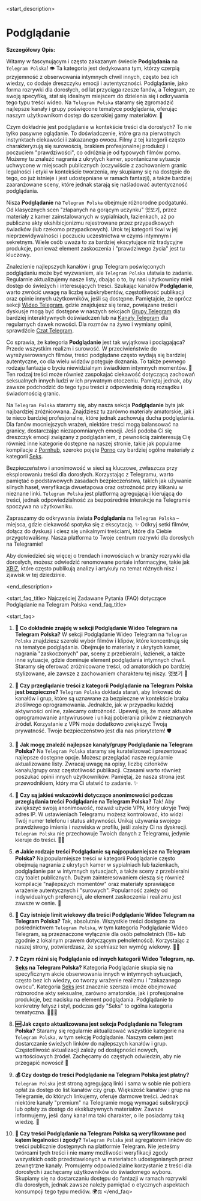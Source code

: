 <start_description>
# Podglądanie

**Szczegółowy Opis:**

Witamy w fascynującym i często zakazanym świecie **Podglądania** na `Telegram Polska`! 👁️ Ta kategoria jest dedykowana tym, którzy czerpią przyjemność z obserwowania intymnych chwil innych, często bez ich wiedzy, co dodaje dreszczyku emocji i autentyczności. Podglądanie, jako forma rozrywki dla dorosłych, od lat przyciąga rzesze fanów, a Telegram, ze swoją specyfiką, stał się idealnym miejscem do dzielenia się i odkrywania tego typu treści wideo. Na `Telegram Polska` staramy się zgromadzić najlepsze kanały i grupy poświęcone tematyce podglądania, oferując naszym użytkownikom dostęp do szerokiej gamy materiałów. 🤫

Czym dokładnie jest podglądanie w kontekście treści dla dorosłych? To nie tylko pasywne oglądanie. To doświadczenie, które gra na pierwotnych instynktach ciekawości i zakazanego owocu. Filmy z tej kategorii często charakteryzują się surowością, brakiem profesjonalnej produkcji i poczuciem "prawdziwości", co odróżnia je od typowych filmów porno. Możemy tu znaleźć nagrania z ukrytych kamer, spontaniczne sytuacje uchwycone w miejscach publicznych (oczywiście z zachowaniem granic legalności i etyki w kontekście tworzenia, my skupiamy się na dostępie do tego, co już istnieje i jest udostępniane w ramach fantazji), a także bardziej zaaranżowane sceny, które jednak starają się naśladować autentyczność podglądania.

Nisza **Podglądanie** na `Telegram Polska` obejmuje różnorodne podgatunki. Od klasycznych scen "złapanych na gorącym uczynku" 엿보기, przez materiały z kamer zainstalowanych w sypialniach, łazienkach, aż po publiczne akty ekshibicjonizmu rejestrowane przez przypadkowych świadków (lub rzekomo przypadkowych). Urok tej kategorii tkwi w jej nieprzewidywalności i poczuciu uczestnictwa w czymś intymnym i sekretnym. Wiele osób uważa to za bardziej ekscytujące niż tradycyjne produkcje, ponieważ element zaskoczenia i "prawdziwego życia" jest tu kluczowy.

Znalezienie najlepszych kanałów i grup Telegram poświęconych podglądaniu może być wyzwaniem, ale `Telegram Polska` ułatwia to zadanie. Regularnie aktualizujemy nasze listy, dbając o to, by nasi użytkownicy mieli dostęp do świeżych i interesujących treści. Szukając kanałów **Podglądanie**, warto zwrócić uwagę na liczbę subskrybentów, częstotliwość publikacji oraz opinie innych użytkowników, jeśli są dostępne. Pamiętajcie, że oprócz sekcji [Wideo Telegram](/wideo/), gdzie znajdujesz się teraz, powiązane treści i dyskusje mogą być dostępne w naszych sekcjach [Grupy Telegram](/grupy/) dla bardziej interaktywnych doświadczeń lub na [Kanały Telegram](/kanaly/) dla regularnych dawek nowości. Dla rozmów na żywo i wymiany opinii, sprawdźcie [Czat Telegram](/czat/).

Co sprawia, że kategoria **Podglądanie** jest tak wyjątkowa i pociągająca? Przede wszystkim realizm i surowość. W przeciwieństwie do wyreżyserowanych filmów, treści podglądane często wydają się bardziej autentyczne, co dla wielu widzów potęguje doznania. To także pewnego rodzaju fantazja o byciu niewidzialnym świadkiem intymnych momentów. 📸 Ten rodzaj treści może również zaspokajać ciekawość dotyczącą zachowań seksualnych innych ludzi w ich prywatnym otoczeniu. Pamiętaj jednak, aby zawsze podchodzić do tego typu treści z odpowiednią dozą rozsądku i świadomością granic.

Na `Telegram Polska` staramy się, aby nasza sekcja **Podglądanie** była jak najbardziej zróżnicowana. Znajdziesz tu zarówno materiały amatorskie, jak i te nieco bardziej profesjonalne, które jednak zachowują ducha podglądania. Dla fanów mocniejszych wrażeń, niektóre treści mogą balansować na granicy, dostarczając niezapomnianych emocji. Jeśli podoba Ci się dreszczyk emocji związany z podglądaniem, z pewnością zainteresują Cię również inne kategorie dostępne na naszej stronie, takie jak popularne kompilacje z [Pornhub](/wideo/pornhub/), szeroko pojęte [Porno](/wideo/porno/) czy bardziej ogólne materiały z kategorii [Seks](/wideo/seks/).

Bezpieczeństwo i anonimowość w sieci są kluczowe, zwłaszcza przy eksplorowaniu treści dla dorosłych. Korzystając z Telegramu, warto pamiętać o podstawowych zasadach bezpieczeństwa, takich jak używanie silnych haseł, weryfikacja dwuetapowa oraz ostrożność przy klikaniu w nieznane linki. `Telegram Polska` jest platformą agregującą i kierującą do treści, jednak odpowiedzialność za bezpośrednie interakcje na Telegramie spoczywa na użytkowniku.

Zapraszamy do odkrywania świata **Podglądania** na `Telegram Polska` – miejsca, gdzie ciekawość spotyka się z ekscytacją. ✨ Odkryj setki filmów, dołącz do dyskusji i ciesz się unikalnymi treściami, które dla Ciebie przygotowaliśmy. Nasza platforma to Twoje centrum rozrywki dla dorosłych na Telegramie!

Aby dowiedzieć się więcej o trendach i nowościach w branży rozrywki dla dorosłych, możesz odwiedzić renomowane portale informacyjne, takie jak [XBIZ](https://www.xbiz.com), które często publikują analizy i artykuły na temat różnych nisz i zjawisk w tej dziedzinie.

<end_description>

<start_faq_title>
Najczęściej Zadawane Pytania (FAQ) dotyczące Podglądanie na Telegram Polska
<end_faq_title>

<start_faq>
1. **🤔 Co dokładnie znajdę w sekcji Podglądanie Wideo Telegram na Telegram Polska?**
W sekcji Podglądanie Wideo Telegram na `Telegram Polska` znajdziesz szeroki wybór filmów i klipów, które koncentrują się na tematyce podglądania. Obejmuje to materiały z ukrytych kamer, nagrania "zaskoczonych" par, sceny z przebieralni, łazienek, a także inne sytuacje, gdzie dominuje element podglądania intymnych chwil. Staramy się oferować zróżnicowane treści, od amatorskich po bardziej stylizowane, ale zawsze z zachowaniem charakteru tej niszy. 엿보기 🔞

2. **🧐 Czy przeglądanie treści z kategorii Podglądanie na Telegram Polska jest bezpieczne?**
`Telegram Polska` dokłada starań, aby linkować do kanałów i grup, które są uznawane za bezpieczne w kontekście braku złośliwego oprogramowania. Jednakże, jak w przypadku każdej aktywności online, zalecamy ostrożność. Upewnij się, że masz aktualne oprogramowanie antywirusowe i unikaj pobierania plików z nieznanych źródeł. Korzystanie z VPN może dodatkowo zwiększyć Twoją prywatność. Twoje bezpieczeństwo jest dla nas priorytetem! 🛡️

3. **🚀 Jak mogę znaleźć najlepsze kanały/grupy Podglądanie na Telegram Polska?**
Na `Telegram Polska` staramy się kuratelizować i prezentować najlepsze dostępne opcje. Możesz przeglądać nasze regularnie aktualizowane listy. Zwracaj uwagę na opisy, liczbę członków kanału/grupy oraz częstotliwość publikacji. Czasami warto również poszukać opinii innych użytkowników. Pamiętaj, że nasza strona jest przewodnikiem, który ma Ci ułatwić to zadanie. ✨

4. **🤫 Czy są jakieś wskazówki dotyczące anonimowości podczas przeglądania treści Podglądanie na Telegram Polska?**
Tak! Aby zwiększyć swoją anonimowość, rozważ użycie VPN, który ukryje Twój adres IP. W ustawieniach Telegramu możesz kontrolować, kto widzi Twój numer telefonu i status aktywności. Unikaj używania swojego prawdziwego imienia i nazwiska w profilu, jeśli zależy Ci na dyskrecji. `Telegram Polska` nie przechowuje Twoich danych z Telegramu, jedynie kieruje do treści. 🕵️‍♂️

5. **🔥 Jakie rodzaje treści Podglądanie są najpopularniejsze na Telegram Polska?**
Najpopularniejsze treści w kategorii Podglądanie często obejmują nagrania z ukrytych kamer w sypialniach lub łazienkach, podglądanie par w intymnych sytuacjach, a także sceny z przebieralni czy toalet publicznych. Dużym zainteresowaniem cieszą się również kompilacje "najlepszych momentów" oraz materiały sprawiające wrażenie autentycznych i "surowych". Popularność zależy od indywidualnych preferencji, ale element zaskoczenia i realizmu jest zawsze w cenie. 🌟

6. **🔞 Czy istnieje limit wiekowy dla treści Podglądanie Wideo Telegram na Telegram Polska?**
Tak, absolutnie. Wszystkie treści dostępne za pośrednictwem `Telegram Polska`, w tym kategoria Podglądanie Wideo Telegram, są przeznaczone wyłącznie dla osób pełnoletnich (18+ lub zgodnie z lokalnym prawem dotyczącym pełnoletności). Korzystając z naszej strony, potwierdzasz, że spełniasz ten wymóg wiekowy. 🚫👶

7. **❓ Czym różni się Podglądanie od innych kategorii Wideo Telegram, np. [Seks](/wideo/seks/) na Telegram Polska?**
Kategoria Podglądanie skupia się na specyficznym akcie obserwowania innych w intymnych sytuacjach, często bez ich wiedzy, co tworzy wrażenie realizmu i "zakazanego owocu". Kategoria [Seks](/wideo/seks/) jest znacznie szersza i może obejmować różnorodne akty seksualne, zarówno amatorskie, jak i profesjonalne produkcje, bez nacisku na element podglądania. Podglądanie to konkretny fetysz i styl, podczas gdy "Seks" to ogólna kategoria tematyczna. 🎥🆚👀

8. **🆕 Jak często aktualizowana jest sekcja Podglądanie na Telegram Polska?**
Staramy się regularnie aktualizować wszystkie kategorie na `Telegram Polska`, w tym sekcję Podglądanie. Naszym celem jest dostarczanie świeżych linków do najlepszych kanałów i grup. Częstotliwość aktualizacji zależy od dostępności nowych, wartościowych źródeł. Zachęcamy do częstych odwiedzin, aby nie przegapić nowości! 🔄

9. **💰 Czy dostęp do treści Podglądanie na Telegram Polska jest płatny?**
`Telegram Polska` jest stroną agregującą linki i sama w sobie nie pobiera opłat za dostęp do list kanałów czy grup. Większość kanałów i grup na Telegramie, do których linkujemy, oferuje darmowe treści. Jednak niektóre kanały "premium" na Telegramie mogą wymagać subskrypcji lub opłaty za dostęp do ekskluzywnych materiałów. Zawsze informujemy, jeśli dany kanał ma taki charakter, o ile posiadamy taką wiedzę. 💸

10. **🤔 Czy treści Podglądanie na Telegram Polska są weryfikowane pod kątem legalności i zgody?**
`Telegram Polska` jest agregatorem linków do treści publicznie dostępnych na platformie Telegram. Nie jesteśmy twórcami tych treści i nie mamy możliwości weryfikacji zgody wszystkich osób przedstawionych w materiałach udostępnianych przez zewnętrzne kanały. Promujemy odpowiedzialne korzystanie z treści dla dorosłych i zachęcamy użytkowników do świadomego wyboru. Skupiamy się na dostarczaniu dostępu do fantazji w ramach rozrywki dla dorosłych, jednak zawsze należy pamiętać o etycznych aspektach konsumpcji tego typu mediów. 🌍⚖️
</end_faq>